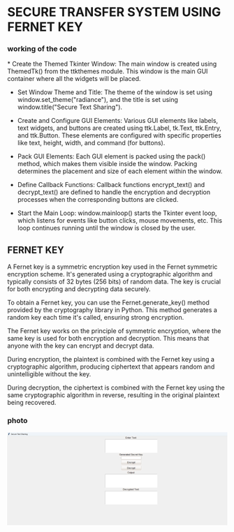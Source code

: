 <h1> SECURE TRANSFER SYSTEM USING FERNET KEY </h1>


<h3> working of the code </h3>
* Create the Themed Tkinter Window: The main window is created using ThemedTk() from the ttkthemes module. This window is the main GUI container where all the widgets will be placed.

* Set Window Theme and Title: The theme of the window is set using window.set_theme("radiance"), and the title is set using window.title("Secure Text Sharing").

* Create and Configure GUI Elements: Various GUI elements like labels, text widgets, and buttons are created using ttk.Label, tk.Text, ttk.Entry, and ttk.Button. These elements are configured with specific properties like text, height, width, and command (for buttons).

* Pack GUI Elements: Each GUI element is packed using the pack() method, which makes them visible inside the window. Packing determines the placement and size of each element within the window.

* Define Callback Functions: Callback functions encrypt_text() and decrypt_text() are defined to handle the encryption and decryption processes when the corresponding buttons are clicked.

* Start the Main Loop: window.mainloop() starts the Tkinter event loop, which listens for events like button clicks, mouse movements, etc. This loop continues running until the window is closed by the user.

<h2>FERNET KEY </h2>

A Fernet key is a symmetric encryption key used in the Fernet symmetric encryption scheme. It's generated using a cryptographic algorithm and typically consists of 32 bytes (256 bits) of random data. The key is crucial for both encrypting and decrypting data securely.

To obtain a Fernet key, you can use the Fernet.generate_key() method provided by the cryptography library in Python. This method generates a random key each time it's called, ensuring strong encryption.

The Fernet key works on the principle of symmetric encryption, where the same key is used for both encryption and decryption. This means that anyone with the key can encrypt and decrypt data.

During encryption, the plaintext is combined with the Fernet key using a cryptographic algorithm, producing ciphertext that appears random and unintelligible without the key.

During decryption, the ciphertext is combined with the Fernet key using the same cryptographic algorithm in reverse, resulting in the original plaintext being recovered.

### photo
<img src = "Screenshot 2024-03-24 135531.png" width = "600px" >
